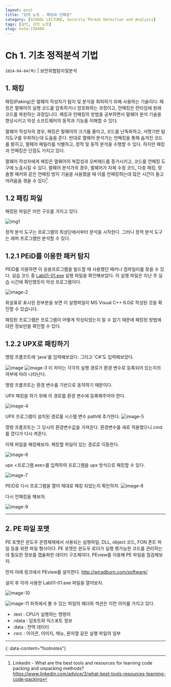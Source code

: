 ```yaml
---
layout: post
title: "강의 노트 - 패킹과 언패킹"
category: [SCHOOL LECTURE, Security Threat Detection and Analysis]
tags: [보안, 강의 노트]
slug: note-230404
---
```


# Ch 1. 기초 정적분석 기법
`2024-04-04(목)` | 보안위협탐지및분석

## 1. 패킹
패킹(Paking)은 멀웨어 작성자가 탐지 및 분석을 회피하기 위해 사용하는 기술이다. 패킹은 멀웨어의 실행 코드를 압축하거나 암호화하는 과정이고, 언패킹은 런타임에 원래 코드를 복원하는 과정입니다. 패킹과 언패킹의 방법을 공부하면서 멀웨어 분석 기술을 향상시키고 악성 소프트웨어의 동작과 기능을 이해할 수 있다. 


멀웨어 작성자의 경우, 패킹은 멀웨어의 크기를 줄이고, 코드를 난독화하고, 서명기반 탐지도구를 우회하는데 도움을 준다. 반대로 멀웨어 분석가는 언패킹을 통해 숨겨진 코드를 밝히고, 멀웨어 패밀리를 식별하고, 정적 및 동적 분석을 수행할 수 있다. 하지만 패킹과 언패킹은 단점도 가지고 있다.


멀웨어 작성자에게 패킹은 멀웨어의 복잡성과 오버헤드를 증가시키고, 코드를 언패킹 도구에 노출시킬 수 있다. 멀웨어 분석가의 경우, 멀웨어가 자체 수정 코드, 다층 패킹, 맞춤형 패커와 같은 언패킹 방지 기술을 사용했을 때 이를 언패킹하는데 많은 시간이 들고 어려움을 겪을 수 있다[^1].


## 1.2 패킹 파일
패킹된 파일은 이런 구조를 가지고 있다.


![img1](https://g-cbox.pstatic.net/MjAyNDA1MDdfMjY3/MDAxNzE1MDgxNzYzNzk4.pAGj9BYx656anYOmiqSwO0sHMOfv_B3W7yiN9e32ifkg.OME-1XQahbVyjh1xFE9r_FLnng4UoBygFARFqMce10sg.PNG/%ED%99%94%EB%A9%B4_%EC%BA%A1%EC%B2%98_2024-05-07_201154.png)



정적 분석 도구는 프로그램의 최상단에서부터 분석을 시작한다. 그러니 정적 분석 도구는 래퍼 프로그램만 분석할 수 있다.



## 1.2.1 PEiD를 이용한 패커 탐지
PEiD를 이용하면 이 응용프로그램을 빌드할 때 사용했던 패커나 컴파일러를 찾을 수 있다. 실습 코드 중 <U>Lab01-01.exe</U> 실행 파일을 확인해보았다. 이 실행 파일은 지난 주 실습 시간에 확인했듯이 악성 프로그램이다.


![image-2](https://github.com/river20s/Algorithm-Baekjoon/assets/145640625/d0096202-b91e-4d5e-b89f-ac2d984ce29a)


화살표로 표시된 된부분을 보면 이 실행파일이 MS Visual C++ 6.0로 작성된 것을 확인할 수 있습니다.


패킹된 프로그램은 프로그램이 어떻게 작성되었는지 알 수 없기 때문에 패킹된 방법에 대한 정보만을 확인할 수 있다.


## 1.2.2 UPX로 패킹하기


명령 프롬프트에 'java'를 입력해보았다. 그리고 'C#'도 입력해보았다. 

![image](https://github.com/river20s/Algorithm-Baekjoon/assets/145640625/f0b2900c-4301-43b0-a054-84666479bb18)
![image-3](https://github.com/river20s/Algorithm-Baekjoon/assets/145640625/ca27fa41-56f8-4716-812e-63202bf84099)
이 차이는 각각의 실행 경로가 환경 변수로 등록되어 있는지의 여부에 따라 나타난다.


명령 프롬프트는 환경 변수를 기반으로 동작하기 때문이다.


UPX 패킹을 하기 위해 이 경로를 환경 변수에 등록해주어야 한다.

![image-4](https://github.com/river20s/Algorithm-Baekjoon/assets/145640625/98161b77-fc68-4a07-8360-269f67c56735)


UPX 프로그램이 설치된 경로를 시스템 변수 path에 추가한다.
![image-5](https://github.com/river20s/Algorithm-Baekjoon/assets/145640625/62fd158f-407e-41ad-9a9c-c8a6f7a8ff94)

명령 프롬프트는 그 당시의 환경변수값을 가져온다. 환경변수를 새로 적용했으니 cmd를 껐다가 다시 켜준다. 


이제 파일을 패킹해보자. 패킹할 파일이 있는 경로로 이동한다. 

![image-6](https://github.com/river20s/Algorithm-Baekjoon/assets/145640625/1d2bf817-45ed-4a0e-94e6-8f4f2be5b365)


upx <프로그램.exe>를 입력하여 프로그램을 upx 방식으로 패킹할 수 있다. 


![image-7](https://github.com/river20s/Algorithm-Baekjoon/assets/145640625/d6fedede-c8e6-48b5-8d4b-eefd9d8df4d8)



PEiD로 다시 프로그램을 열어 제대로 패킹 되었는지 확인하자.
![image-8](https://github.com/river20s/Algorithm-Baekjoon/assets/145640625/9d63ecbd-effb-44ba-a97c-13fc4667d023)




다시 언패킹을 해보자.

![image-9](https://github.com/river20s/Algorithm-Baekjoon/assets/145640625/d4d2f8b3-01ec-40e4-8dc7-47fcd9c3f8f8)

---

## 2. PE 파일 포맷
PE 포맷은 윈도우 운영체제에서 사용되는 실행파일, DLL, object 코드, FON 폰트 파일 등을 위한 파일 형식이다. PE 포맷은 윈도우 로더가 실행 행가능한 코드를 관리하는데 필요한 정보를 캡슐화한 데이터 구조체이다. PEview를 이용해 PE 파일을 점검해보자.


먼저 아래 링크에서 PEview를 설치한다.
<http://wjradburn.com/software/>


설치 후 아까 사용한 Lab01-01.exe 파일을 열어보자.

![image-10](https://github.com/river20s/Algorithm-Baekjoon/assets/145640625/ab6b8947-ed62-4a21-98fa-ee57df099eff)

![image-11](https://github.com/river20s/Algorithm-Baekjoon/assets/145640625/ec62956e-6764-4e9b-8e7a-b9a532df731f)
좌측에서 볼 수 있는 파일의 헤더와 섹션은 이런 의미를 가지고 있다.


- .text : CPU가 실행하는 명령어
- .rdata : 임포트와 익스포트 정보
- .data : 전역 데이터
- .rsrc : 아이콘, 이미지, 메뉴, 문자열 같은 실행 파일의 일부


---
{: data-content="footnotes"}

[^1]: Linkedin - What are the best tools and resources for learning code packing and unpacking methods? <https://www.linkedin.com/advice/3/what-best-tools-resources-learning-code-packing>
